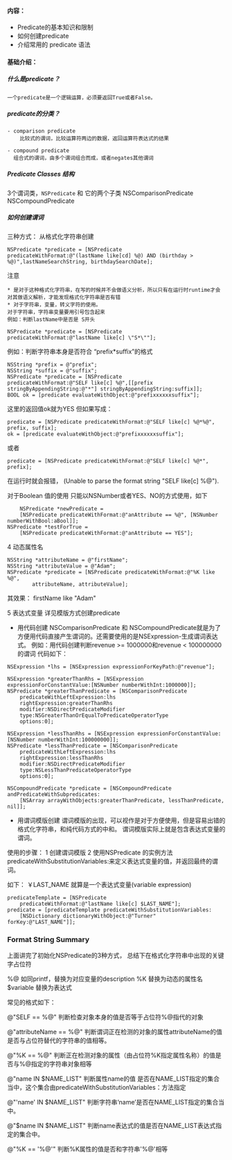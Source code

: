 #### 内容：
- Predicate的基本知识和限制
- 如何创建predicate
- 介绍常用的 predicate 语法

#### 基础介绍：

##### 什么是predicate？
	一个predicate是一个逻辑运算，必须要返回True或者False。

##### predicate的分类？
	- comparison predicate
		比较式的谓词，比较运算符两边的数据，返回运算符表达式的结果

	- compound predicate
	  组合式的谓词，由多个谓词组合而成，或者negates其他谓词

##### Predicate Classes 结构
3个谓词类，`NSPredicate` 和 它的两个子类 NSComparisonPredicate NSCompoundPredicate

##### 如何创建谓词
三种方式：
  从格式化字符串创建

``` objc
NSPredicate *predicate = [NSPredicate
predicateWithFormat:@"(lastName like[cd] %@) AND (birthday > %@)",lastNameSearchString, birthdaySearchDate];
```

注意

	* 是对于这种格式化字符串，在写的时候并不会做语义分析，所以只有在运行时runtime才会对其做语义解析，才能发现格式化字符串是否有错
	* 对于字符串，变量，转义字符的使用。
	对于字符串，字符串变量要用引号包含起来
	例如：判断lastName中是否是 S开头

``` objc
NSPredicate *predicate = [NSPredicate
predicateWithFormat:@"lastName like[c] \"S*\""];
```

例如：判断字符串本身是否符合 “prefix*suffix”的格式

``` objc
NSString *prefix = @"prefix";
NSString *suffix = @"suffix";
NSPredicate *predicate = [NSPredicate
predicateWithFormat:@"SELF like[c] %@",[[prefix stringByAppendingString:@"*"] stringByAppendingString:suffix]];
BOOL ok = [predicate evaluateWithObject:@"prefixxxxxxsuffix"];
```

这里的返回值ok就为YES
但如果写成：

``` objc
predicate = [NSPredicate predicateWithFormat:@"SELF like[c] %@*%@", prefix, suffix];
ok = [predicate evaluateWithObject:@"prefixxxxxxsuffix"];
```

或者

``` objc
predicate = [NSPredicate predicateWithFormat:@"SELF like[c] %@*", prefix];
```

在运行时就会报错， (Unable to parse the format string "SELF like[c] %@").


对于Boolean 值的使用
只能以NSNumber或者YES、NO的方式使用，如下

``` objc
	NSPredicate *newPredicate =
    [NSPredicate predicateWithFormat:@"anAttribute == %@", [NSNumber numberWithBool:aBool]];
NSPredicate *testForTrue =
    [NSPredicate predicateWithFormat:@"anAttribute == YES"];
```

4 动态属性名

``` objc
NSString *attributeName = @"firstName";
NSString *attributeValue = @"Adam";
NSPredicate *predicate = [NSPredicate predicateWithFormat:@"%K like %@",
        attributeName, attributeValue];
```

其效果： firstName like "Adam"

5 表达式变量
	详见模版方式创建predicate
- 用代码创建
 NSComparisonPredicate 和 NSCompoundPredicate就是为了方便用代码直接产生谓词的。还需要使用的是NSExpression-生成谓词表达式。
例如：用代码创建判断revenue >= 1000000和revenue < 100000000的谓词
代码如下：


``` objc
NSExpression *lhs = [NSExpression expressionForKeyPath:@"revenue"];

NSExpression *greaterThanRhs = [NSExpression expressionForConstantValue:[NSNumber numberWithInt:1000000]];
NSPredicate *greaterThanPredicate = [NSComparisonPredicate
    predicateWithLeftExpression:lhs
    rightExpression:greaterThanRhs
    modifier:NSDirectPredicateModifier
    type:NSGreaterThanOrEqualToPredicateOperatorType
    options:0];

NSExpression *lessThanRhs = [NSExpression expressionForConstantValue:[NSNumber numberWithInt:100000000]];
NSPredicate *lessThanPredicate = [NSComparisonPredicate
    predicateWithLeftExpression:lhs
    rightExpression:lessThanRhs
    modifier:NSDirectPredicateModifier
    type:NSLessThanPredicateOperatorType
    options:0];

NSCompoundPredicate *predicate = [NSCompoundPredicate andPredicateWithSubpredicates:
    [NSArray arrayWithObjects:greaterThanPredicate, lessThanPredicate, nil]];
```

- 用谓词模版创建
谓词模版的出现，可以视作是对于方便使用，但是容易出错的格式化字符串，和纯代码方式的中和。
谓词模版实际上就是包含表达式变量的谓词。

使用的步骤：
1 创建谓词模版
2 使用NSPredicate 的实例方法 predicateWithSubstitutionVariables:来定义表达式变量的值，并返回最终的谓词。

如下：
  ￥LAST_NAME 就算是一个表达式变量(variable expression)

``` objc
predicateTemplate = [NSPredicate
    predicateWithFormat:@"lastName like[c] $LAST_NAME"];
predicate = [predicateTemplate predicateWithSubstitutionVariables:
    [NSDictionary dictionaryWithObject:@"Turner" forKey:@"LAST_NAME"]];
```


### Format String Summary
上面讲完了初始化NSPredicate的3种方式，
总结下在格式化字符串中出现的关键字占位符

%@ 如同printf，替换为对应变量的description
%K 替换为动态的属性名
$variable 替换为表达式

常见的格式如下：

@"SELF == %@"
判断检查对象本身的值是否等于占位符%@指代的对象

@"attributeName == %@"
判断谓词正在检测的对象的属性attributeName的值是否与占位符替代的字符串的值相等。

@"%K == %@"
判断正在检测对象的属性（由占位符%K指定属性名称）的值是否与%@指定的字符串对象相等

@"name IN $NAME_LIST"
判断属性name的值 是否在NAME_LIST指定的集合当中，这个集合由predicateWithSubstitutionVariables：方法指定

@"'name' IN $NAME_LIST"
判断字符串‘name’是否在NAME_LIST指定的集合当中。

@"$name IN $NAME_LIST"
判断name表达式的值是否在NAME_LIST表达式指定的集合中。

@"%K == '%@'"
判断%K属性的值是否和字符串'%@'相等
